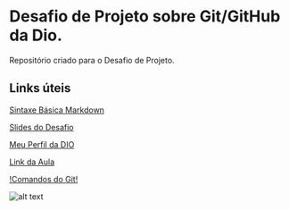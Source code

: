 # Desafio de Projeto sobre Git/GitHub da Dio.
Repositório criado para o Desafio de Projeto.

## Links úteis
[Sintaxe Básica Markdown](https://www.markdownguide.org/basic-syntax/)

[Slides do Desafio](https://github.com/MONOofficial/dio-desafio-github-primeiro-repositorio/blob/main/Introdu%C3%A7%C3%A3o%20ao%20Git%20e%20ao%20GitHub/Criando%20seu%20Primeiro%20Reposit%C3%B3rio%20no%20GitHub%20Para%20Compartilhar%20Seu%20Progresso.pptx?raw=true)

[Meu Perfil da DIO](https://web.dio.me/users/thejosevictor?tab=achievements)

[Link da Aula](https://web.dio.me/lab/criando-seu-primeiro-repositorio-no-github-para-compartilhar-seu-progresso/learning/d5854276-7461-4b80-96e3-e8b6f9b21eeb)

[!Comandos do Git!](https://comandosgit.github.io/)

![alt text](![image](https://user-images.githubusercontent.com/102203391/161641437-ab6869a3-869c-4f40-b24f-b0d72a003775.png)
)
